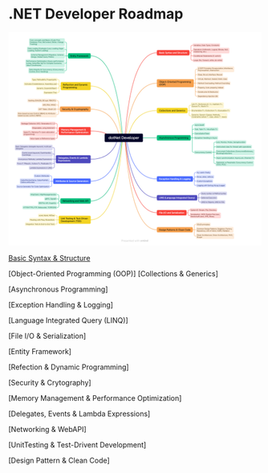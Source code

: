 # .NET Developer Roadmap

![DotNet Developer Roadmap.png](images/dotnet-developer-roadmap.png)

[Basic Syntax & Structure](basic-syntax-and-structure/README.md)

[Object-Oriented Programming (OOP)]
[Collections & Generics]

[Asynchronous Programming]

[Exception Handling & Logging]

[Language Integrated Query (LINQ)]

[File I/O & Serialization]

[Entity Framework]

[Refection & Dynamic Programming]

[Security & Crytography]

[Memory Management & Performance Optimization]

[Delegates, Events & Lambda Expressions]

[Networking & WebAPI]

[UnitTesting & Test-Drivent Development]

[Design Pattern & Clean Code]